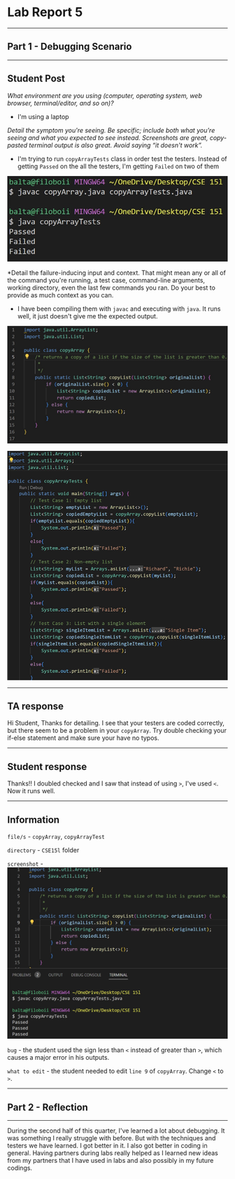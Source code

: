 # Lab Report 5

---

## Part 1 - Debugging Scenario

---

## Student Post

*What environment are you using (computer, operating system, web browser, terminal/editor, and so on)?*

- I'm using a laptop

*Detail the symptom you're seeing. Be specific; include both what you're seeing and what you expected to see instead. Screenshots are great, copy-pasted terminal output is also great. Avoid saying “it doesn't work”.*

- I'm trying to run `copyArrayTests` class in order test the testers. 
Instead of getting `Passed` on the all the testers, I'm getting `Failed` 
on two of them

![Image](Terminal.jpg)

*Detail the failure-inducing input and context. That might mean any or all of the command you're running, a test case, command-line arguments, working directory, even the last few commands you ran. Do your best to provide as much context as you can.

- I have been compiling them with `javac` and executing with `java`. It runs well, it just
doesn't give me the expected output.

![Image](copyArray.jpg)

![Image](copyArrayTests.jpg)

---

## TA response

Hi Student, Thanks for detailing. I see that your testers are coded correctly, but there seem to be a problem in your `copyArray`. Try double checking your if-else statement and make sure your have no typos.

---

## Student response

Thanks!! I doubled checked and I saw that instead of using `>`, I've used `<`. Now it runs well.

---

## Information
`file/s` - `copyArray`, `copyArrayTest`

`directory` - `CSE15l` folder

`screenshot` - ![Image](corrected.jpg)

`bug` - the student used the sign less than `<` instead of greater than `>`, which causes a major error in his outputs.

`what to edit` - the student needed to edit `line 9` of `copyArray`. Change `<` to 
`>`.

---

## Part 2 - Reflection

---

During the second half of this quarter, I've learned a lot about debugging. It was something I really struggle with before.
But with the techniques and testers we have learned. I got better in it. I also got better in coding in general. Having partners
during labs really helped as I learned new ideas from my partners that I have used in labs and also possibly in my future codings.
